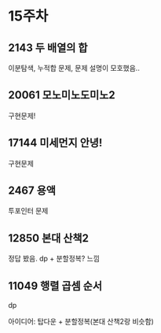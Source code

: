 # 15주차

## 2143 두 배열의 합

이분탐색, 누적합 문제, 문제 설명이 모호했음..

## 20061 모노미노도미노2

구현문제!

## 17144 미세먼지 안녕!

구현문제

## 2467 용액

투포인터 문제

## 12850 본대 산책2

정답 봤음. dp + 분할정복? 느낌

## 11049 행렬 곱셈 순서

dp

아이디어: 탑다운 + 분할정복(본대 산책2랑 비슷함)
